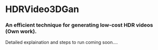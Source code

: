 # HDRVideo3DGan
### An efficient technique for generating low-cost HDR videos (Own work). 
Detailed explaination and steps to run coming soon....
